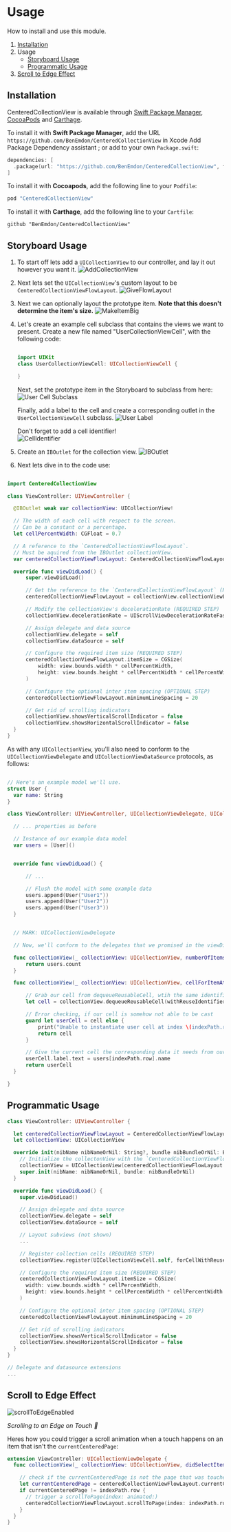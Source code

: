 # Usage

How to install and use this module.

1. [Installation](#installation)
1. Usage
    - [Storyboard Usage](#storyboard-usage)
    - [Programmatic Usage](#programmatic-usage)
1. [Scroll to Edge Effect](#scroll-to-edge-effect)


## Installation

CenteredCollectionView is available through [Swift Package Manager](https://swift.org/package-manager/), [CocoaPods](http://cocoapods.org) and [Carthage](https://github.com/Carthage/Carthage).

To install it with **Swift Package Manager**, add the URL `https://github.com/BenEmdon/CenteredCollectionView` in Xcode Add Package Dependency assistant ; or add to your own `Package.swift`:
```swift
dependencies: [
  .package(url: "https://github.com/BenEmdon/CenteredCollectionView", from: "2.2.2")
]
```

To install it with **Cocoapods**, add the following line to your `Podfile`:
```ruby
pod "CenteredCollectionView"
```

To install it with **Carthage**, add the following line to your `Cartfile`:
```
github "BenEmdon/CenteredCollectionView"
```

## Storyboard Usage
1. To start off lets add a `UICollectionView` to our controller, and lay it out however you want it.
  ![AddCollectionView](/.github/AddCollectionView.gif)
1. Next lets set the `UICollectionView`'s custom layout to be `CenteredCollectionViewFlowLayout`.
  ![GiveFlowLayout](/.github/GiveFlowLayout.gif)
1. Next we can optionally layout the prototype item. **Note that this doesn't determine the item's size.**
  ![MakeItemBig](/.github/MakeItemBig.gif)

1. Let's create an example cell subclass that contains the views we want to present.
	Create a new file named "UserCollectionViewCell", with the following code:
	```swift

	import UIKit
	class UserCollectionViewCell: UICollectionViewCell {

	}
	```

	Next, set the prototype item in the Storyboard to subclass from here:
	![User Cell Subclass](/.github/usercellsubclass.gif)

	Finally, add a label to the cell and create a corresponding outlet in the `UserCollectionViewCell` subclass.
	![User Label](/.github/userlabel.gif)  
	
	Don't forget to add a cell identifier!<br>
	![CellIdentifier](/.github/CellIdentifier.png)


1. Create an `IBOutlet` for the collection view.
  ![IBOutlet](/.github/IBOutlet.gif)

1. Next lets dive in to the code use:
  ```swift

  import CenteredCollectionView

  class ViewController: UIViewController {

  	@IBOutlet weak var collectionView: UICollectionView!

  	// The width of each cell with respect to the screen.
  	// Can be a constant or a percentage.
  	let cellPercentWidth: CGFloat = 0.7

  	// A reference to the `CenteredCollectionViewFlowLayout`.
  	// Must be aquired from the IBOutlet collectionView.
  	var centeredCollectionViewFlowLayout: CenteredCollectionViewFlowLayout!

  	override func viewDidLoad() {
  		super.viewDidLoad()

  		// Get the reference to the `CenteredCollectionViewFlowLayout` (REQUIRED STEP)
  		centeredCollectionViewFlowLayout = collectionView.collectionViewLayout as! CenteredCollectionViewFlowLayout

  		// Modify the collectionView's decelerationRate (REQUIRED STEP)
  		collectionView.decelerationRate = UIScrollViewDecelerationRateFast

  		// Assign delegate and data source
  		collectionView.delegate = self
  		collectionView.dataSource = self

  		// Configure the required item size (REQUIRED STEP)
  		centeredCollectionViewFlowLayout.itemSize = CGSize(
  			width: view.bounds.width * cellPercentWidth,
  			height: view.bounds.height * cellPercentWidth * cellPercentWidth
  		)

  		// Configure the optional inter item spacing (OPTIONAL STEP)
  		centeredCollectionViewFlowLayout.minimumLineSpacing = 20

  		// Get rid of scrolling indicators
  		collectionView.showsVerticalScrollIndicator = false
  		collectionView.showsHorizontalScrollIndicator = false
  	}
  }
  ```

  As with any `UICollectionView`, you'll also need to conform to the `UICollectionViewDelegate` and `UICollectionViewDataSource` protocols, as follows:

  ```swift

  // Here's an example model we'll use.
  struct User {
  	var name: String
  }

  class ViewController: UIViewController, UICollectionViewDelegate, UICollectionViewDataSource {

  	// ... properties as before

  	// Instance of our example data model
  	var users = [User]()


  	override func viewDidLoad() {

  		// ...

  		// Flush the model with some example data
  		users.append(User("User1"))
  		users.append(User("User2"))
  		users.append(User("User3"))
  	}


  	// MARK: UICollectionViewDelegate

  	// Now, we'll conform to the delegates that we promised in the viewDidLoad earlier

  	func collectionView(_ collectionView: UICollectionView, numberOfItemsInSection section: Int) -> Int {
  		return users.count
  	}

  	func collectionView(_ collectionView: UICollectionView, cellForItemAt indexPath: IndexPath) -> UICollectionViewCell {

  		// Grab our cell from dequeueReusableCell, wtih the same identifier we set in our storyboard.
  		let cell = collectionView.dequeueReusableCell(withReuseIdentifier: "cell", for: indexPath) as? UserCollectionViewCell

  		// Error checking, if our cell is somehow not able to be cast
  		guard let userCell = cell else {
  			print("Unable to instantiate user cell at index \(indexPath.row)")
  			return cell
  		}

  		// Give the current cell the corresponding data it needs from our model
  		userCell.label.text = users[indexPath.row].name
  		return userCell
  	}

  }

  ```

## Programmatic Usage
```Swift
class ViewController: UIViewController {

  let centeredCollectionViewFlowLayout = CenteredCollectionViewFlowLayout()
  let collectionView: UICollectionView

  override init(nibName nibNameOrNil: String?, bundle nibBundleOrNil: Bundle?) {
    // Initialize the collectonView with the `CenteredCollectionViewFlowLayout` (REQUIRED STEP)
    collectionView = UICollectionView(centeredCollectionViewFlowLayout: centeredCollectionViewFlowLayout)
    super.init(nibName: nibNameOrNil, bundle: nibBundleOrNil)
  }

  override func viewDidLoad() {
    super.viewDidLoad()

    // Assign delegate and data source
    collectionView.delegate = self
    collectionView.dataSource = self

    // Layout subviews (not shown)
    ...

    // Register collection cells (REQUIRED STEP)
    collectionView.register(UICollectionViewCell.self, forCellWithReuseIdentifier: String(describing: UICollectionViewCell.self))

    // Configure the required item size (REQUIRED STEP)
    centeredCollectionViewFlowLayout.itemSize = CGSize(
      width: view.bounds.width * cellPercentWidth,
      height: view.bounds.height * cellPercentWidth * cellPercentWidth
    )

    // Configure the optional inter item spacing (OPTIONAL STEP)
    centeredCollectionViewFlowLayout.minimumLineSpacing = 20

    // Get rid of scrolling indicators
    collectionView.showsVerticalScrollIndicator = false
    collectionView.showsHorizontalScrollIndicator = false
  }
}

// Delegate and datasource extensions
...

```

## Scroll to Edge Effect
![scrollToEdgeEnabled](/.github/ScrollToEdge.gif)

_Scrolling to an Edge on Touch 🎡_

Heres how you could trigger a scroll animation when a touch happens on an item that isn't the `currentCenteredPage`:

```swift
extension ViewController: UICollectionViewDelegate {
  func collectionView(_ collectionView: UICollectionView, didSelectItemAt indexPath: IndexPath) {

    // check if the currentCenteredPage is not the page that was touched
    let currentCenteredPage = centeredCollectionViewFlowLayout.currentCenteredPage
    if currentCenteredPage != indexPath.row {
      // trigger a scrollToPage(index: animated:)
      centeredCollectionViewFlowLayout.scrollToPage(index: indexPath.row, animated: true)
    }
  }
}
```
